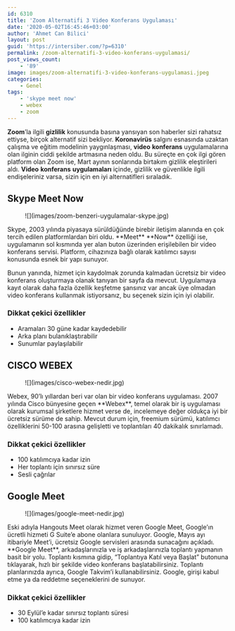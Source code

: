 ```yaml
---
id: 6310
title: 'Zoom Alternatifi 3 Video Konferans Uygulaması'
date: '2020-05-02T16:45:46+03:00'
author: 'Ahmet Can Bilici'
layout: post
guid: 'https://intersiber.com/?p=6310'
permalink: /zoom-alternatifi-3-video-konferans-uygulamasi/
post_views_count:
    - '89'
image: images/zoom-alternatifi-3-video-konferans-uygulamasi.jpeg
categories:
    - Genel
tags:
    - 'skype meet now'
    - webex
    - zoom
---
```


**Zoom**’la ilgili **gizlilik** konusunda basına yansıyan son haberler sizi rahatsız ettiyse, birçok alternatif sizi bekliyor. **Koronavirüs** salgını esnasında uzaktan çalışma ve eğitim modelinin yaygınlaşması, **video** **konferans** uygulamalarına olan ilginin ciddi şekilde artmasına neden oldu. Bu süreçte en çok ilgi gören platform olan Zoom ise, Mart ayının sonlarında birtakım gizlilik eleştirileri aldı. **Video** **konferans** **uygulamaları** içinde, gizlilik ve güvenlikle ilgili endişeleriniz varsa, sizin için en iyi alternatifleri sıraladık.

## Skype Meet Now

<figure class="wp-block-image size-large">![](images/zoom-benzeri-uygulamalar-skype.jpg)</figure>Skype, 2003 yılında piyasaya sürüldüğünde birebir iletişim alanında en çok tercih edilen platformlardan biri oldu. **Meet** **Now** özelliği ise, uygulamanın sol kısmında yer alan buton üzerinden erişilebilen bir video konferans servisi. Platform, cihazınıza bağlı olarak katılımcı sayısı konusunda esnek bir yapı sunuyor.

Bunun yanında, hizmet için kaydolmak zorunda kalmadan ücretsiz bir video konferans oluşturmaya olanak tanıyan bir sayfa da mevcut. Uygulamaya kayıt olarak daha fazla özellik keşfetme şansınız var ancak üye olmadan video konferans kullanmak istiyorsanız, bu seçenek sizin için iyi olabilir.

### Dikkat çekici özellikler

- Aramaları 30 güne kadar kaydedebilir
- Arka planı bulanıklaştırabilir
- Sunumlar paylaşılabilir

## CISCO WEBEX

<figure class="wp-block-image size-large">![](images/cisco-webex-nedir.jpg)</figure>Webex, 90’lı yıllardan beri var olan bir video konferans uygulaması. 2007 yılında Cisco bünyesine geçen **Webex**, temel olarak bir iş uygulaması olarak kurumsal şirketlere hizmet verse de, incelemeye değer oldukça iyi bir ücretsiz sürüme de sahip. Mevcut durum için, freemium sürümü, katılımcı özelliklerini 50-100 arasına gelişletti ve toplantıları 40 dakikalık sınırlamadı.

### Dikkat çekici özellikler

- 100 katılımcıya kadar izin
- Her toplantı için sınırsız süre
- Sesli çağrılar

## Google Meet

<figure class="wp-block-image size-large">![](images/google-meet-nedir.jpg)</figure>Eski adıyla Hangouts Meet olarak hizmet veren Google Meet, Google’ın ücretli hizmeti G Suite’e abone olanlara sunuluyor. Google, Mayıs ayı itibariyle Meet’i, ücretsiz Google servisleri arasında sunacağını açıkladı. **Google Meet**, arkadaşlarınızla ve iş arkadaşlarınızla toplantı yapmanın basit bir yolu. Toplantı kısmına gidip, “Toplantıya Katıl veya Başlat” butonuna tıklayarak, hızlı bir şekilde video konferans başlatabilirsiniz. Toplantı planlarınızda ayrıca, Google Takvim’i kullanabilirsiniz. Google, girişi kabul etme ya da reddetme seçeneklerini de sunuyor.

### Dikkat çekici özellikler

- 30 Eylül’e kadar sınırsız toplantı süresi
- 100 katılımcıya kadar izin